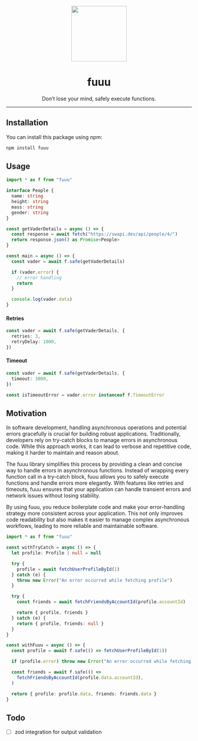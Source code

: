 <p align="center">
  <img src="https://github.com/user-attachments/assets/d2796ecb-9aa4-4e42-a172-1d4d1d9a96fd" width="150px" />
</p>
<h1 align="center">fuuu</h1>
<p align="center">
Don’t lose your mind, safely execute functions.
</p>

<hr />

## Installation

You can install this package using npm:

```sh
npm install fuuu
```

## Usage

```ts
import * as f from "fuuu"

interface People {
  name: string
  height: string
  mass: string
  gender: string
}

const getVaderDetails = async () => {
  const response = await fetch("https://swapi.dev/api/people/4/")
  return response.json() as Promise<People>
}

const main = async () => {
  const vader = await f.safe(getVaderDetails)

  if (vader.error) {
    // error handling
    return
  }

  console.log(vader.data)
}
```

#### Retries

```ts
const vader = await f.safe(getVaderDetails, {
  retries: 3,
  retryDelay: 1000,
})
```

#### Timeout

```ts
const vader = await f.safe(getVaderDetails, {
  timeout: 3000,
})

const isTimeoutError = vader.error instanceof f.TimeoutError
```

## Motivation

In software development, handling asynchronous operations and potential errors gracefully is crucial for building robust applications. Traditionally, developers rely on try-catch blocks to manage errors in asynchronous code. While this approach works, it can lead to verbose and repetitive code, making it harder to maintain and reason about.

The fuuu library simplifies this process by providing a clean and concise way to handle errors in asynchronous functions. Instead of wrapping every function call in a try-catch block, fuuu allows you to safely execute functions and handle errors more elegantly. With features like retries and timeouts, fuuu ensures that your application can handle transient errors and network issues without losing stability.

By using fuuu, you reduce boilerplate code and make your error-handling strategy more consistent across your application. This not only improves code readability but also makes it easier to manage complex asynchronous workflows, leading to more reliable and maintainable software.

```ts
import * as f from "fuuu"

const withTryCatch = async () => {
  let profile: Profile | null = null

  try {
    profile = await fetchUserProfileById(1)
  } catch (e) {
    throw new Error("An error occurred while fetching profile")
  }

  try {
    const friends = await fetchFriendsByAccountId(profile.accountId)

    return { profile, friends }
  } catch (e) {
    return { profile, friends: null }
  }
}

const withFuuu = async () => {
  const profile = await f.safe(() => fetchUserProfileById(1))

  if (profile.error) throw new Error("An error occurred while fetching profile")

  const friends = await f.safe(() =>
    fetchFriendsByAccountId(profile.data.accountId),
  )

  return { profile: profile.data, friends: friends.data }
}
```

## Todo

- [ ] zod integration for output validation
